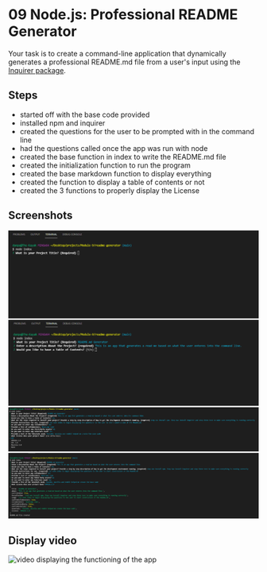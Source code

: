 # 09 Node.js: Professional README Generator

Your task is to create a command-line application that dynamically generates a professional README.md file from a user's input using the [Inquirer package](https://www.npmjs.com/package/inquirer).


## Steps
* started off with the base code provided
* installed npm and inquirer
* created the questions for the user to be prompted with in the command line
* had the questions called once the app was run with node
* created the base function in index to write the README.md file
* created the initialization function to run the program
* created the base markdown function to display everything
* created the function to display a table of contents or not
* created the 3 functions to properly display the License

## Screenshots
![Displaying the program](./assets/photos/Running-index-display-user-querstion.png)
![Deciding to display a table of contents](./assets/photos/Decision-to-display-ToC.png)
![Choosing if there was a license used or not](./assets/photos/pick-a-license.png)
![Whats displayed after answering the final question](./assets/photos/Finished.png)

## Display video
![video displaying the functioning of the app](https://watch.screencastify.com/v/SWthZ00wq0c5vgfaKDCd)